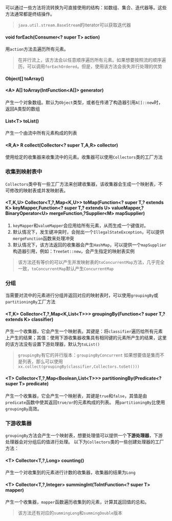 可以通过一些方法将流转换为可直接使用的结构：如数组、集合、迭代器等。这些方法通常都是终结操作。
>`java.util.stream.BaseStream`的iterator可以获取迭代器

#### void forEach(Consumer\<? super T> action)
用`action`方法去遍历所有元素。
>在并行流上，该方法会以任意顺序遍历所有元素。如果想要按照流的顺序遍历，可以调用`forEachOrdered`。但是，使用该方法会丧失并行处理的优势
#### Object\[] toArray()
#### \<A> A\[] toArray(IntFunction\<A\[]> generator)
产生一个对象数组。默认为`Object`类型，或者在传递了构造器引用`A[]::new`时，返回A类型的数组
#### List\<T> toList()
产生一个由流中所有元素构成的列表
#### \<R,A> R collect(Collector\<? super T,A,R> collector)
使用给定的收集器来收集流中的元素。收集器可以使用`Collectors`类的工厂方法

### 收集到映射表中
`Collectors`类中有一些工厂方法来创建收集器，该收集器会生成一个映射表，不可修改的映射表或并发映射表。
#### \<T,K,U> Collector\<T,?,Map\<K,U>> toMap(Function\<? super T,? extends K> keyMapper,Function\<? super T,? extends U> valueMapper,?BinaryOperator\<U> mergeFunction,?Supplier\<M> mapSupplier)
1. `keyMapper`和`valueMapper`会应用给所有元素，从而生成一个键值对。
2. 默认情况下，发生键冲突时，会抛出一个`IllegalStateException`，可以提供`mergeFunction`函数来处理冲突
3. 默认情况下，该方法返回的收集器会产生`HashMap`，可以提供一个`mapSupplier`构造器引用，例如：`TreeSet::new`，会产生指定的映射表实例
>该方法还有等价的可以产生并发映射表的`toConcurrentMap`方法，几乎完全一致，`toConcurrentMap`默认产生`ConcurrentMap`

### 分组
当需要对流中的元素进行分组并返回对应的映射表时，可以使用`groupingBy`或`partitioningBy`工厂方法
#### \<T,K> Collector\<T,?,Map\<K,List\<T>>> groupingBy(Function\<? super T,? extends K> classifier)
产生一个收集器，它会产生一个映射表。其键是：将`classifier`遍历给所有元素上产生的结果；其值：使用下游收集器收集具有相同键的元素所产生的结果，这里的该方法没有设置下游处理器，默认为`toList()`
>`groupingBy`有它的并行版本：`groupingByConcurrent`
>如果想要值是集而不是列表，那么可以使用`xx.collect(groupingBy(classifier,Collectors.toSet()))`
#### \<T> Collector\<T,?,Map\<Boolean,List\<T>>> partitioningBy(Predicate\<? super T> predicate)
产生一个收集器，它会产生一个映射表，其键是`true`和`false`，其值是由`predicate`函数中使其返回`true/or`的元素构成的列表。
用`partitioningBy`比使用`groupingBy`高效。
### 下游收集器
`groupingBy`方法会产生一个映射表，想要处理值可以提供一个**下游处理器**，下游处理器会对分组后的值进行处理。
以下为`Collectors`类的一些创建处理器的工厂方法：
#### \<T> Collector\<T,?,Long> counting()
产生一个对收集到的元素进行计数的收集器，收集器的结果为`Long`
#### \<T> Collector\<T,?,Integer> summingInt(ToIntFunction\<? super T> mapper)
产生一个收集器，`mapper`函数遍历收集到的元素，计算其返回值的总和。
>该方法还有对应的`summingLong`和`summingDouble`版本